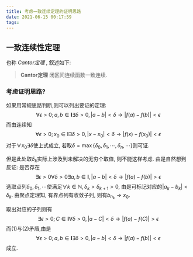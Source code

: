 ```yaml
---
title: 考虑一致连续定理的证明思路
date: 2021-06-15 00:17:59
tags:
---
```

<script id="MathJax-script" async src="https://cdn.jsdelivr.net/npm/mathjax@3/es5/tex-mml-chtml.js"></script>

## 一致连续性定理
也称 _Cantor定理_ , 叙述如下:
> **Cantor定理** 闭区间连续函数一致连续.

### 考虑证明思路?
如果用常规思路判断,则可以列出要证的定理:
$$\forall{\epsilon>0;a,b\in\mathbf{I}}\exists{\delta>0}, |a-b|<\delta\rightarrow|f(a)-f(b)|<\epsilon$$
而由连续知
$$\forall{\epsilon>0;x_0 \in\mathbf{I}}\exists{\delta>0}, |x-x_0|<\delta\rightarrow|f(x)-f(x_0)|<\epsilon\tag{1}$$
对于$\forall x_0\exists\delta$使上式成立, 若取$\delta = \max\{\delta_0,\delta_1,\cdots,\delta_n,\cdots\}$则可证.

但是此处取$\delta_k$实际上涉及到未解决的无穷个取值, 则不能这样考虑.
由是自然想到反证: 是否存在
$$\exists\epsilon>0\forall\delta>0\exists a,b\in \mathbf{I},|a-b|<\delta\rightarrow|f(a)-f(b)|>\epsilon$$
选取点列$\delta_0,\delta_1,\cdots$使满足$\forall{k\in\mathbb{N}},\delta_k>\delta_{k+1}>0$, 由是可标记对应的$|a_k-b_k|<\delta_k$. 由聚点定理知, 有界点列有收敛子列, 则有$b_{n_k}\rightarrow x_0$.

取出对应的子列则有
$$\exists\epsilon>0;C\in \mathbf{I}\forall\delta>0,|a-C|<\delta\rightarrow|f(a)-f(C)|>\epsilon\tag{2}$$
而$(1)$与$(2)$矛盾,由是
$$\forall{\epsilon>0;a,b\in\mathbf{I}}\exists{\delta>0}, |a-b|<\delta\rightarrow|f(a)-f(b)|<\epsilon$$
成立.